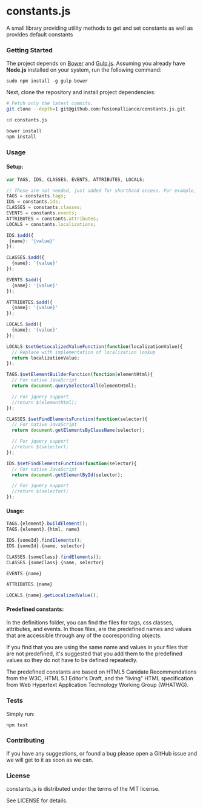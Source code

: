 # constants.js

A small library providing utility methods to get and set constants as well as provides default constants

### Getting Started

The project depends on [Bower](https://github.com/bower/bower) and [Gulp.js](http://gulpjs.com). Assuming
you already have **Node.js** installed on your system, run the following command:

```
sudo npm install -g gulp bower
```

Next, clone the repository and install project dependencies:
```bash
# Fetch only the latest commits.
git clone --depth=1 git@github.com:fusionalliance/constants.js.git

cd constants.js

bower install
npm install
```

### Usage

#### Setup:

```javascript
var TAGS, IDS, CLASSES, EVENTS, ATTRIBUTES, LOCALS;

// These are not needed, just added for shorthand access. For example, you could call constants.tags.$add({}) instead.
TAGS = constants.tags;
IDS = constants.ids;
CLASSES = constants.classes;
EVENTS = constants.events;
ATTRIBUTES = constants.attributes;
LOCALS = constants.localizations;

IDS.$add({
 {name}: '{value}'
});

CLASSES.$add({
  {name}: '{value}'
});

EVENTS.$add({
  {name}: '{value}'
});

ATTRIBUTES.$add({
  {name}: '{value}'
});

LOCALS.$add({
  {name}: '{value}'
});

LOCALS.$setGetLocalizedValueFunction(function(localizationValue){
  // Replace with implementation of localization lookup
  return localizationValue;
});

TAGS.$setElementBuilderFunction(function(elementHtml){
  // For native JavaScript
  return document.querySelectorAll(elementHtml);

  // For jquery support
  //return $(elementHtml);
});

CLASSES.$setFindElementsFunction(function(selector){
  // For native JavaScript
  return document.getElementsByClassName(selector);

  // For jquery support
  //return $(selector);
});

IDS.$setFindElementsFunction(function(selector){
  // For native JavaScript
  return document.getElementById(selector);

  // For jquery support
  //return $(selector);
});
```

#### Usage:

```javascript
TAGS.{element}.buildElement();
TAGS.{element}.{html, name}

IDS.{someId}.findElements();
IDS.{someId}.{name, selector}

CLASSES.{someClass}.findElements();
CLASSES.{someClass}.{name, selector}

EVENTS.{name}

ATTRIBUTES.{name}

LOCALS.{name}.getLocalizedValue();
```

#### Predefined constants:

In the definitions folder, you can find the files for tags, css classes, attributes, and events. In those files, are the predefined names and values that are accessible through any of the cooresponding objects.

If you find that you are using the same name and values in your files that are not predefined, it's suggested that you add them to the predefined values so they do not have to be defined repeatedly.

The predefined constants are based on HTML5 Canidate Recommendations from the W3C, HTML 5.1 Editor's Draft, and the "living" HTML specification from Web Hypertext Application Technology Working Group (WHATWG).


### Tests

Simply run:

```
npm test
```

### Contributing

If you have any suggestions, or found a bug please open a GitHub issue and we will
get to it as soon as we can.

### License

constants.js is distributed under the terms of the MIT license.

See LICENSE for details.
